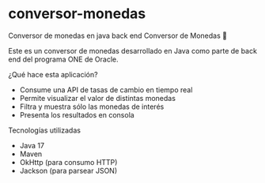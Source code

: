 # conversor-monedas
Conversor de monedas en java back end
 Conversor de Monedas 💱

Este es un conversor de monedas desarrollado en Java como parte de back end del programa ONE de Oracle.

¿Qué hace esta aplicación?

- Consume una API de tasas de cambio en tiempo real
- Permite visualizar el valor de distintas monedas
- Filtra y muestra sólo las monedas de interés
- Presenta los resultados en consola

Tecnologías utilizadas

- Java 17
- Maven
- OkHttp (para consumo HTTP)
- Jackson (para parsear JSON)
